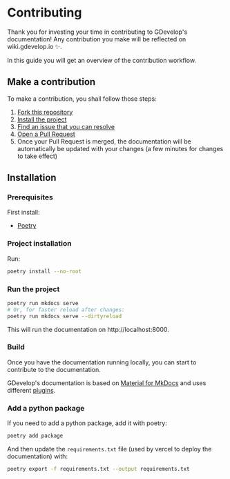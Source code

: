 # Contributing

Thank you for investing your time in contributing to GDevelop's documentation! Any contribution you make will be reflected on wiki.gdevelop.io ✨.

In this guide you will get an overview of the contribution workflow.

## Make a contribution

To make a contribution, you shall follow those steps:

1. [Fork this repository](https://docs.github.com/fr/get-started/quickstart/fork-a-repo)
2. [Install the project](#installation)
3. [Find an issue that you can resolve](https://github.com/GDevelopApp/GDevelop-documentation/issues)
4. [Open a Pull Request](https://docs.github.com/pull-requests/collaborating-with-pull-requests/proposing-changes-to-your-work-with-pull-requests/creating-a-pull-request-from-a-fork)
5. Once your Pull Request is merged, the documentation will be automatically be updated with your changes (a few minutes for changes to take effect)

## Installation

### Prerequisites

First install:

- [Poetry](https://python-poetry.org/docs/#installation)

### Project installation

Run:

```sh
poetry install --no-root
```

### Run the project

```sh
poetry run mkdocs serve
# Or, for faster reload after changes:
poetry run mkdocs serve --dirtyreload
```

This will run the documentation on http://localhost:8000.

### Build

Once you have the documentation running locally, you can start to contribute to the documentation.

GDevelop's documentation is based on [Material for MkDocs](https://squidfunk.github.io/mkdocs-material/) and uses different [plugins](https://www.mkdocs.org/dev-guide/plugins/).

### Add a python package

If you need to add a python package, add it with poetry:

```sh
poetry add package
```

And then update the `requirements.txt` file (used by vercel to deploy the documentation) with:

```sh
poetry export -f requirements.txt --output requirements.txt
```
